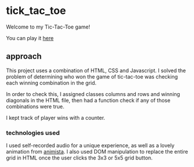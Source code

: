 # tick_tac_toe
Welcome to my Tic-Tac-Toe game!

You can play it [here](https://hughsin23.github.io/tic-tac-toe/)

## approach
This project uses a combination of HTML, CSS and Javascript. 
I solved the problem of determining who won the game of tic-tac-toe was checking each winning combination in the grid.

In order to check this, I assigned classes columns and rows and winning diagonals in the HTML file, then had a function check if any of those combinations were true.

I kept track of player wins with a counter. 

### technologies used
I used self-recorded audio for a unique experience, as well as a lovely animation from [animista](https://animista.net/). I also used DOM manipulation to replace the entire grid in HTML once the user clicks the 3x3 or 5x5 grid button.